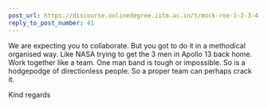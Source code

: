 ```yaml
---
post_url: https://discourse.onlinedegree.iitm.ac.in/t/mock-roe-1-2-3-4-tds-jan-2025/168449/43
reply_to_post_number: 41
---
```

We are expecting you to collaborate. But you got to do it in a methodical organised way. Like NASA trying to get the 3 men in Apollo 13 back home.   
Work together like a team. One man band is tough or impossible. So is a hodgepodge of directionless people. So a proper team can perhaps crack it.

Kind regards